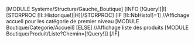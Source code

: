 <!--Boutique/Categorie/Default-->
[MODULE Systeme/Structure/Gauche_Boutique]
[INFO [!Query!]|I]
[STORPROC [!I::Historique!]|H][/STORPROC]
[IF [!I::NbHisto!]=1]
	//Affichage accueil pour les catégorie de premier niveau
	[MODULE Boutique/Categorie/Accueil]
[ELSE]
	//Affichage liste des produits
	[MODULE Boutique/Produit/Liste?Chemin=[!Query!]]
[/IF]